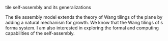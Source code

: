 tile self-assembly and its generalizations


The tile assembly model extends the theory of Wang tilings of the plane by adding a natural mechanism for growth.  We know that the Wang tilings of s forma system. I am also interested in exploring the formal and computing capabilities of the self-assembly.


